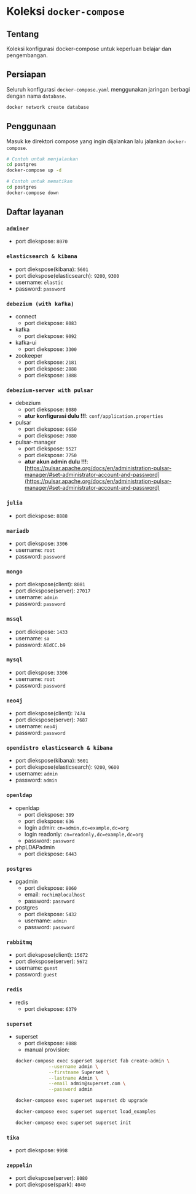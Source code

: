 # Koleksi `docker-compose`

## Tentang
Koleksi konfigurasi docker-compose untuk keperluan belajar dan pengembangan.

## Persiapan
Seluruh konfigurasi `docker-compose.yaml` menggunakan jaringan berbagi dengan nama `database`.

```bash
docker network create database
```

## Penggunaan
Masuk ke direktori compose yang ingin dijalankan lalu jalankan `docker-compose`.

```bash
# Contoh untuk menjalankan
cd postgres
docker-compose up -d

# Contoh untuk mematikan
cd postgres
docker-compose down
```

## Daftar layanan

### `adminer`

* port diekspose: `8070`

### `elasticsearch & kibana`

* port diekspose(kibana): `5601`
* port diekspose(elasticsearch): `9200`, `9300`
* username: `elastic`
* password: `password`

### `debezium (with kafka)`

* connect
    * port diekspose: `8083`
* kafka
    * port diekspose: `9092`
* kafka-ui
    * port diekspose: `3300`
* zookeeper
    * port diekspose: `2181`
    * port diekspose: `2888`
    * port diekspose: `3888`

### `debezium-server with pulsar`

* debezium
    * port diekspose: `8080`
    * **atur konfigurasi dulu !!!**: `conf/application.properties`
* pulsar
    * port diekspose: `6650`
    * port diekspose: `7080`
* pulsar-manager
    * port diekspose: `9527`
    * port diekspose: `7750`
    * **atur akun admin dulu !!!**: [https://pulsar.apache.org/docs/en/administration-pulsar-manager/#set-administrator-account-and-password](https://pulsar.apache.org/docs/en/administration-pulsar-manager/#set-administrator-account-and-password)

### `julia`

* port diekspose: `8888`

### `mariadb`

* port diekspose: `3306`
* username: `root`
* password: `password`

### `mongo`

* port diekspose(client): `8081`
* port diekspose(server): `27017`
* username: `admin`
* password: `password`

### `mssql`

* port diekspose: `1433`
* username: `sa`
* password: `AEdCC.b9`

### `mysql`

* port diekspose: `3306`
* username: `root`
* password: `password`

### `neo4j`

* port diekspose(client): `7474`
* port diekspose(server): `7687`
* username: `neo4j`
* password: `password`

### `opendistro elasticsearch & kibana`

* port diekspose(kibana): `5601`
* port diekspose(elasticsearch): `9200`, `9600`
* username: `admin`
* password: `admin`

### `openldap`

* openldap
    * port diekspose: `389`
    * port diekspose: `636`
    * login admin: `cn=admin,dc=example,dc=org`
    * login readonly: `cn=readonly,dc=example,dc=org`
    * password: `password`
* phpLDAPadmin
    * port diekspose: `6443`


### `postgres`

* pgadmin
    * port diekspose: `8060`
    * email: `rochim@localhost`
    * password: `password`
* postgres
    * port diekspose: `5432`
    * username: `admin`
    * password: `password`

### `rabbitmq`

* port diekspose(client): `15672`
* port diekspose(server): `5672`
* username: `guest`
* password: `guest`

### `redis`

* redis
    * port diekspose: `6379`

### `superset`

* superset
    * port diekspose: `8088`
    * manual provision: 
    ```bash
    docker-compose exec superset superset fab create-admin \
                --username admin \
                --firstname Superset \
                --lastname Admin \
                --email admin@superset.com \
                --password admin

    docker-compose exec superset superset db upgrade

    docker-compose exec superset superset load_examples

    docker-compose exec superset superset init
    ```

### `tika`

* port diekspose: `9998`

### `zeppelin`

* port diekspose(server): `8080`
* port diekspose(spark): `4040`
